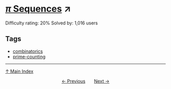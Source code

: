 # [$\pi$ Sequences](https://projecteuler.net/problem=609) ↗️

Difficulty rating: 20%
Solved by: 1,016 users
## Tags

- [combinatorics](../tags/combinatorics.md)
- [prime-counting](../tags/prime-counting.md)



---

[↑ Main Index](../README.md)


<div align=center><a href='608.md'>← Previous</a> &nbsp;&nbsp; &nbsp;&nbsp;  <a href='610.md'>Next →</a></div>
